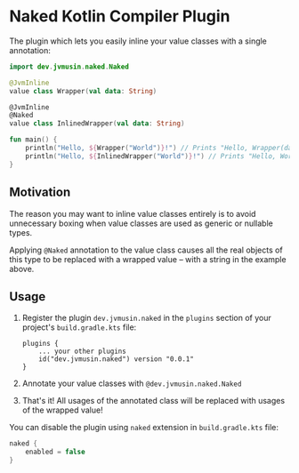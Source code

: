 # Naked Kotlin Compiler Plugin

The plugin which lets you easily inline your value classes with a single annotation:

```kotlin
import dev.jvmusin.naked.Naked

@JvmInline
value class Wrapper(val data: String)

@JvmInline
@Naked
value class InlinedWrapper(val data: String)

fun main() {
    println("Hello, ${Wrapper("World")}!") // Prints "Hello, Wrapper(data=World)!"
    println("Hello, ${InlinedWrapper("World")}!") // Prints "Hello, World!"
}
```

## Motivation

The reason you may want to inline value classes entirely is to avoid unnecessary boxing when value classes are used as
generic or nullable types.

Applying `@Naked` annotation to the value class causes all the real objects of this type to be replaced with a
wrapped value – with a string in the example above.

## Usage

1. Register the plugin `dev.jvmusin.naked` in the `plugins` section of your project's `build.gradle.kts` file:
    ```
    plugins {
        ... your other plugins
        id("dev.jvmusin.naked") version "0.0.1"
    }
    ```

2. Annotate your value classes with `@dev.jvmusin.naked.Naked`
3. That's it! All usages of the annotated class will be replaced with usages of the wrapped value!

You can disable the plugin using `naked` extension in `build.gradle.kts` file:

```kotlin
naked {
    enabled = false
}
```
